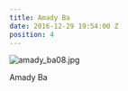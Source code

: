 ```yaml
---
title: Amady Ba
date: 2016-12-29 19:54:00 Z
position: 4
---
```


![amady_ba08.jpg](/uploads/amady_ba08.jpg)

Amady Ba